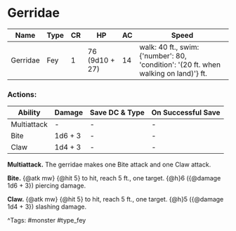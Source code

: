 # Gerridae

| Name | Type | CR | HP | AC | Speed |
|------|------|----|----|----|-------|
| Gerridae | Fey | 1 | 76 (9d10 + 27) | 14 | walk: 40 ft., swim: {'number': 80, 'condition': '(20 ft. when walking on land)'} ft. |

### Actions:

| Ability | Damage | Save DC & Type | On Successful Save |
|---------|--------|----------------|--------------------|
| Multiattack | - | - | - |
| Bite | 1d6 + 3 | - | - |
| Claw | 1d4 + 3 | - | - |


**Multiattack.** The gerridae makes one Bite attack and one Claw attack.

**Bite.** {@atk mw} {@hit 5} to hit, reach 5 ft., one target. {@h}6 ({@damage 1d6 + 3}) piercing damage.

**Claw.** {@atk mw} {@hit 5} to hit, reach 5 ft., one target. {@h}5 ({@damage 1d4 + 3}) slashing damage.

^Tags: #monster #type_fey
